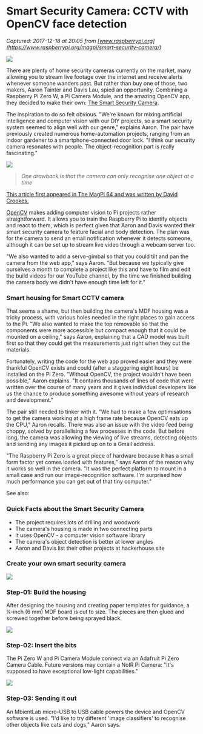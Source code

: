 # Smart Security Camera: CCTV with OpenCV face detection

_Captured: 2017-12-18 at 20:05 from [www.raspberrypi.org](https://www.raspberrypi.org/magpi/smart-security-camera/)_

![](https://www.raspberrypi.org/magpi/wp-content/uploads/2017/12/annotation.jpg)

There are plenty of home security cameras currently on the market, many allowing you to stream live footage over the internet and receive alerts whenever someone wanders past. But rather than buy one of those, two makers, Aaron Tainter and Davis Lau, spied an opportunity. Combining a Raspberry Pi Zero W, a Pi Camera Module, and the amazing OpenCV app, they decided to make their own: [The Smart Security Camera](http://magpi.cc/2yhuMdI).

The inspiration to do so felt obvious. "We're known for mixing artificial intelligence and computer vision with our DIY projects, so a smart security system seemed to align well with our genre," explains Aaron. The pair have previously created numerous home-automation projects, ranging from an indoor gardener to a smartphone-connected door lock. "I think our security camera resonates with people. The object-recognition part is really fascinating."

![](https://www.raspberrypi.org/magpi/wp-content/uploads/2017/12/on-a-shelf.jpg)

> _One drawback is that the camera can only recognise one object at a time_

[This article first appeared in The MagPi 64 and was written by David Crookes.](https://www.raspberrypi.org/magpi/issues/64/)

[OpenCV](http://opencv.org) makes adding computer vision to Pi projects rather straightforward. It allows you to train the Raspberry Pi to identify objects and react to them, which is perfect given that Aaron and Davis wanted their smart security camera to feature facial and body detection. The plan was for the camera to send an email notification whenever it detects someone, although it can be set up to stream live video through a webcam server too.

"We also wanted to add a servo-gimbal so that you could tilt and pan the camera from the web app," says Aaron. "But because we typically give ourselves a month to complete a project like this and have to film and edit the build videos for our YouTube channel, by the time we finished building the camera body we didn't have enough time left for it."

### Smart housing for Smart CCTV camera

That seems a shame, but then building the camera's MDF housing was a tricky process, with various holes needed in the right places to gain access to the Pi. "We also wanted to make the top removable so that the components were more accessible but compact enough that it could be mounted on a ceiling," says Aaron, explaining that a CAD model was built first so that they could get the measurements just right when they cut the materials.

Fortunately, writing the code for the web app proved easier and they were thankful OpenCV exists and could (after a staggering eight hours) be installed on the Pi Zero. "Without OpenCV, the project wouldn't have been possible," Aaron explains. "It contains thousands of lines of code that were written over the course of many years and it gives individual developers like us the chance to produce something awesome without years of research and development."

The pair still needed to tinker with it. "We had to make a few optimisations to get the camera working at a high frame rate because OpenCV eats up the CPU," Aaron recalls. There was also an issue with the video feed being choppy, solved by parallelising a few processes in the code. But before long, the camera was allowing the viewing of live streams, detecting objects and sending any images it picked up on to a Gmail address.

"The Raspberry Pi Zero is a great piece of hardware because it has a small form factor yet comes loaded with features," says Aaron of the reason why it works so well in the camera. "It was the perfect platform to mount in a small case and run our image-recognition software. I'm surprised how much performance you can get out of that tiny computer."

See also:

### Quick Facts about the Smart Security Camera

  * The project requires lots of drilling and woodwork
  * The camera's housing is made in two connecting parts
  * It uses OpenCV - a computer vision software library
  * The camera's object detection is better at lower angles
  * Aaron and Davis list their other projects at hackerhouse.site

### Create your own smart security camera

![](https://www.raspberrypi.org/magpi/wp-content/uploads/2017/12/Step1-1.jpg)

### Step-01: Build the housing

After designing the housing and creating paper templates for guidance, a ¼-inch (6 mm) MDF board is cut to size. The pieces are then glued and screwed together before being sprayed black.

![](https://www.raspberrypi.org/magpi/wp-content/uploads/2017/12/Step2-1.jpg)

### Step-02: Insert the bits

The Pi Zero W and Pi Camera Module connect via an Adafruit Pi Zero Camera Cable. Future versions may contain a NoIR Pi Camera: "It's supposed to have exceptional low-light capabilities."

![](https://www.raspberrypi.org/magpi/wp-content/uploads/2017/12/Step3-1.jpg)

### Step-03: Sending it out

An MbientLab micro-USB to USB cable powers the device and OpenCV software is used. "I'd like to try different 'image classifiers' to recognise other objects like cats and dogs," Aaron says.
